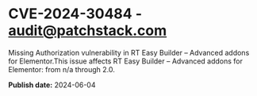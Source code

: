 # CVE-2024-30484 - audit@patchstack.com

Missing Authorization vulnerability in RT Easy Builder – Advanced addons for Elementor.This issue affects RT Easy Builder – Advanced addons for Elementor: from n/a through 2.0.

**Publish date:** 2024-06-04
